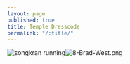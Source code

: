 ```yaml
---
layout: page
published: true
title: Temple Dresscode
permalink: "/:title/"
---
```

![songkran running]({{site.baseurl}}/images/8-Brad-West.png)![8-Brad-West.png]({{site.baseurl}}/images/8-Brad-West.png)
